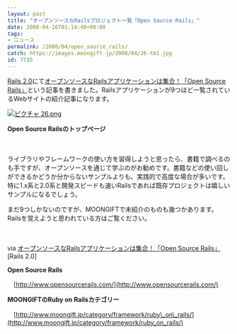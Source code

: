 ```yaml
---
layout: post
title: "オープンソースなRailsプロジェクト一覧「Open Source Rails」"
date: 2008-04-16T01:14:40+09:00
tags: 
- ニュース
permalink: /2008/04/open_source_rails/
catch: https://images.moongift.jp/2008/04/26-tm1.jpg
id: 7735
---
```

[Rails 2.0](http://rails20.jp/)にて[オープンソースなRailsアプリケーションは集合！「Open Source Rails」](http://rails20.jp/2008/04/open_source_rails/)という記事を書きました。Railsアプリケーションが9つほど一覧されているWebサイトの紹介記事になります。

  

[![ピクチャ 26.png](https://images.moongift.jp/2008/04/26-tm1.jpg)](https://images.moongift.jp/2008/04/261.jpg)  
  
**Open Source Railsのトップページ**

  

　

  

ライブラリやフレームワークの使い方を習得しようと思ったら、書籍で調べるのも手ですが、オープンソースを通じて学ぶのがお勧めです。書籍などの使い回しができるかどうか分からないサンプルよりも、実践的で高度な場合が多いです。特に1.x系と2.0系と開発スピードも速いRailsであれば既存プロジェクトは嬉しいサンプルになるでしょう。

  

まだ9つしかないのですが、MOONGIFTで未紹介のものも幾つかあります。Railsを覚えようと思われている方はご覧ください。

  

　

  

via [オープンソースなRailsアプリケーションは集合！「Open Source Rails」](http://rails20.jp/2008/04/open_source_rails/) [Rails 2.0]

  

**Open Source Rails**  
  
　[http://www.opensourcerails.com/](http://www.opensourcerails.com/)

  

**MOONGIFTのRuby on Railsカテゴリー**  
  
　[http://www.moongift.jp/category/framework/ruby\_on\_rails/](http://www.moongift.jp/category/framework/ruby_on_rails/)

  
